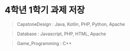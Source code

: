 # 4학년 1학기 과제 저장

> CapstoneDesign : Java, Kotlin, PHP, Python, Apache <br>

> Database : Javascript, PHP, HTML, Apache <br>

> Game_Programming : C++ <br>
